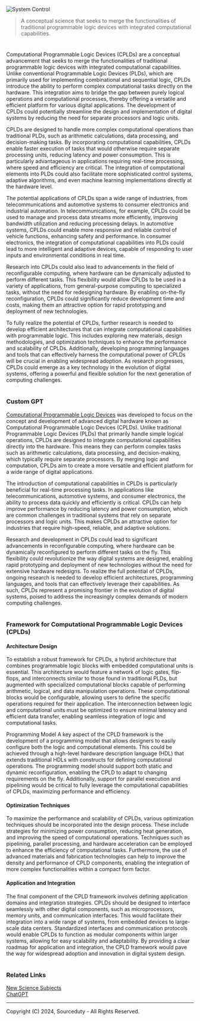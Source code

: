 ![System Control](https://github.com/user-attachments/assets/3c425c20-d4a6-4a8f-ba37-e1171c83df22)

> A conceptual science that seeks to merge the functionalities of traditional programmable logic devices with integrated computational capabilities.

#

Computational Programmable Logic Devices (CPLDs) are a conceptual advancement that seeks to merge the functionalities of traditional programmable logic devices with integrated computational capabilities. Unlike conventional Programmable Logic Devices (PLDs), which are primarily used for implementing combinational and sequential logic, CPLDs introduce the ability to perform complex computational tasks directly on the hardware. This integration aims to bridge the gap between purely logical operations and computational processes, thereby offering a versatile and efficient platform for various digital applications. The development of CPLDs could potentially streamline the design and implementation of digital systems by reducing the need for separate processors and logic units.

CPLDs are designed to handle more complex computational operations than traditional PLDs, such as arithmetic calculations, data processing, and decision-making tasks. By incorporating computational capabilities, CPLDs enable faster execution of tasks that would otherwise require separate processing units, reducing latency and power consumption. This is particularly advantageous in applications requiring real-time processing, where speed and efficiency are critical. The integration of computational elements into PLDs could also facilitate more sophisticated control systems, adaptive algorithms, and even machine learning implementations directly at the hardware level.

The potential applications of CPLDs span a wide range of industries, from telecommunications and automotive systems to consumer electronics and industrial automation. In telecommunications, for example, CPLDs could be used to manage and process data streams more efficiently, improving bandwidth utilization and reducing processing delays. In automotive systems, CPLDs could enable more responsive and reliable control of vehicle functions, enhancing safety and performance. In consumer electronics, the integration of computational capabilities into PLDs could lead to more intelligent and adaptive devices, capable of responding to user inputs and environmental conditions in real time.

Research into CPLDs could also lead to advancements in the field of reconfigurable computing, where hardware can be dynamically adjusted to perform different tasks. This flexibility would allow CPLDs to be used in a variety of applications, from general-purpose computing to specialized tasks, without the need for redesigning hardware. By enabling on-the-fly reconfiguration, CPLDs could significantly reduce development time and costs, making them an attractive option for rapid prototyping and deployment of new technologies.

To fully realize the potential of CPLDs, further research is needed to develop efficient architectures that can integrate computational capabilities with programmable logic. This includes exploring new materials, design methodologies, and optimization techniques to enhance the performance and scalability of CPLDs. Additionally, developing programming languages and tools that can effectively harness the computational power of CPLDs will be crucial in enabling widespread adoption. As research progresses, CPLDs could emerge as a key technology in the evolution of digital systems, offering a powerful and flexible solution for the next generation of computing challenges.

#
### Custom GPT

[Computational Programmable Logic Devices](https://chatgpt.com/g/g-4DneZ3jRO-computational-programmable-logic-devices) was developed to focus on the concept and development of advanced digital hardware known as Computational Programmable Logic Devices (CPLDs). Unlike traditional Programmable Logic Devices (PLDs) that primarily handle simple logical operations, CPLDs are designed to integrate computational capabilities directly into the hardware. This means they can perform complex tasks such as arithmetic calculations, data processing, and decision-making, which typically require separate processors. By merging logic and computation, CPLDs aim to create a more versatile and efficient platform for a wide range of digital applications.

The introduction of computational capabilities in CPLDs is particularly beneficial for real-time processing tasks. In applications like telecommunications, automotive systems, and consumer electronics, the ability to process data quickly and efficiently is critical. CPLDs can help improve performance by reducing latency and power consumption, which are common challenges in traditional systems that rely on separate processors and logic units. This makes CPLDs an attractive option for industries that require high-speed, reliable, and adaptive solutions.

Research and development in CPLDs could lead to significant advancements in reconfigurable computing, where hardware can be dynamically reconfigured to perform different tasks on the fly. This flexibility could revolutionize the way digital systems are designed, enabling rapid prototyping and deployment of new technologies without the need for extensive hardware redesigns. To realize the full potential of CPLDs, ongoing research is needed to develop efficient architectures, programming languages, and tools that can effectively leverage their capabilities. As such, CPLDs represent a promising frontier in the evolution of digital systems, poised to address the increasingly complex demands of modern computing challenges.

#
### Framework for Computational Programmable Logic Devices (CPLDs)

#### Architecture Design

To establish a robust framework for CPLDs, a hybrid architecture that combines programmable logic blocks with embedded computational units is essential. This architecture would feature a network of logic gates, flip-flops, and interconnects similar to those found in traditional PLDs, but augmented with specialized computational blocks capable of performing arithmetic, logical, and data manipulation operations. These computational blocks would be configurable, allowing users to define the specific operations required for their application. The interconnection between logic and computational units must be optimized to ensure minimal latency and efficient data transfer, enabling seamless integration of logic and computational tasks.

Programming Model
A key aspect of the CPLD framework is the development of a programming model that allows designers to easily configure both the logic and computational elements. This could be achieved through a high-level hardware description language (HDL) that extends traditional HDLs with constructs for defining computational operations. The programming model should support both static and dynamic reconfiguration, enabling the CPLD to adapt to changing requirements on the fly. Additionally, support for parallel execution and pipelining would be critical to fully leverage the computational capabilities of CPLDs, maximizing performance and efficiency.

#### Optimization Techniques

To maximize the performance and scalability of CPLDs, various optimization techniques should be incorporated into the design process. These include strategies for minimizing power consumption, reducing heat generation, and improving the speed of computational operations. Techniques such as pipelining, parallel processing, and hardware acceleration can be employed to enhance the efficiency of computational tasks. Furthermore, the use of advanced materials and fabrication technologies can help to improve the density and performance of CPLD components, enabling the integration of more complex functionalities within a compact form factor.

#### Application and Integration

The final component of the CPLD framework involves defining application domains and integration strategies. CPLDs should be designed to interface seamlessly with other digital components, such as microprocessors, memory units, and communication interfaces. This would facilitate their integration into a wide range of systems, from embedded devices to large-scale data centers. Standardized interfaces and communication protocols would enable CPLDs to function as modular components within larger systems, allowing for easy scalability and adaptability. By providing a clear roadmap for application and integration, the CPLD framework would pave the way for widespread adoption and innovation in digital system design.

#
### Related Links

[New Science Subjects](https://github.com/sourceduty/New_Science_Subjects)
<br>
[ChatGPT](https://github.com/sourceduty/ChatGPT)

***
Copyright (C) 2024, Sourceduty - All Rights Reserved.
